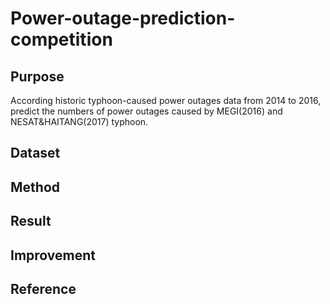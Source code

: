 # Power-outage-prediction-competition

## Purpose
According historic typhoon-caused power outages data from 2014 to 2016, predict the numbers of power outages caused by MEGI(2016) and NESAT&HAITANG(2017) typhoon.
## Dataset
## Method
## Result
## Improvement
## Reference

